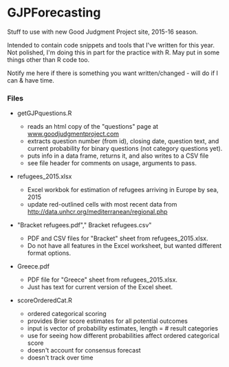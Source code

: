 # GJPForecasting
Stuff to use with new Good Judgment Project site, 2015-16 season.

Intended to contain code snippets and tools that I've written for this year.  Not polished, I'm doing this in part for the practice with R.  May put in some things other than R code too.

Notify me here if there is something you want written/changed - will do if I can & have time.

### Files
* getGJPquestions.R
     + reads an html copy of the "questions" page at www.goodjudgmentproject.com
     + extracts question number (from id), closing date, question text, and current probability for binary questions (not category questions yet).
     + puts info in a data frame, returns it, and also writes to a CSV file
     + see file header for comments on usage, arguments to pass.
     
* refugees_2015.xlsx
     + Excel workbok for estimation of refugees arriving in Europe by sea, 2015
     + update red-outlined cells with most recent data from http://data.unhcr.org/mediterranean/regional.php

* "Bracket refugees.pdf"," Bracket refugees.csv"
     + PDF and CSV files for "Bracket" sheet from refugees_2015.xlsx.
     + Do not have all features in the Excel worksheet, but wanted different format options.
     
* Greece.pdf
     + PDF file for "Greece" sheet from refugees_2015.xlsx.  
     + Just has text for current version of the Excel sheet.
     
* scoreOrderedCat.R
     + ordered categorical scoring
     + provides Brier score estimates for all potential outcomes
     + input is vector of probability estimates, length = # result categories
     + use for seeing how different probabilities affect ordered categorical score
     + doesn't account for consensus forecast
     + doesn't track over time
     


